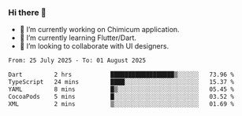 ### Hi there 👋

<!--
**devcat37/devcat37** is a ✨ _special_ ✨ repository because its `README.md` (this file) appears on your GitHub profile.-->


- 🔭 I’m currently working on Chimicum application.
- 🌱 I’m currently learning Flutter/Dart.
- 👯 I’m looking to collaborate with UI designers.
<!-- - 🤔 I’m looking for help with ... -->

<!--START_SECTION:waka-->

```txt
From: 25 July 2025 - To: 01 August 2025

Dart         2 hrs           ██████████████████▒░░░░░░   73.96 %
TypeScript   24 mins         ████░░░░░░░░░░░░░░░░░░░░░   15.37 %
YAML         8 mins          █▒░░░░░░░░░░░░░░░░░░░░░░░   05.45 %
CocoaPods    5 mins          █░░░░░░░░░░░░░░░░░░░░░░░░   03.52 %
XML          2 mins          ▒░░░░░░░░░░░░░░░░░░░░░░░░   01.69 %
```

<!--END_SECTION:waka-->
